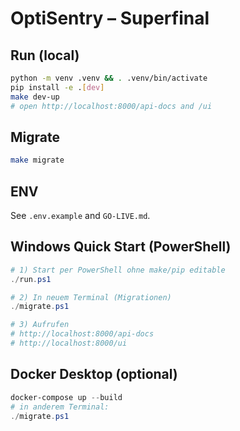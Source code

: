 # OptiSentry – Superfinal

## Run (local)
```bash
python -m venv .venv && . .venv/bin/activate
pip install -e .[dev]
make dev-up
# open http://localhost:8000/api-docs and /ui
```

## Migrate
```bash
make migrate
```

## ENV
See `.env.example` and `GO-LIVE.md`.


## Windows Quick Start (PowerShell)
```powershell
# 1) Start per PowerShell ohne make/pip editable
./run.ps1

# 2) In neuem Terminal (Migrationen)
./migrate.ps1

# 3) Aufrufen
# http://localhost:8000/api-docs
# http://localhost:8000/ui
```

## Docker Desktop (optional)
```powershell
docker-compose up --build
# in anderem Terminal:
./migrate.ps1
```
